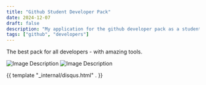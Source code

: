 ```yaml
---
title: "Github Student Developer Pack"
date: 2024-12-07
draft: false
description: "My application for the github developer pack as a student"
tags: ["github", "developers"]
---
```


The best pack for all developers - with amazing tools.



![Image Description](/Pasted%20image%2020241128202020.png)
![Image Description](/Pasted%20image%2020241128202052.png)

{{ template "_internal/disqus.html" . }}
